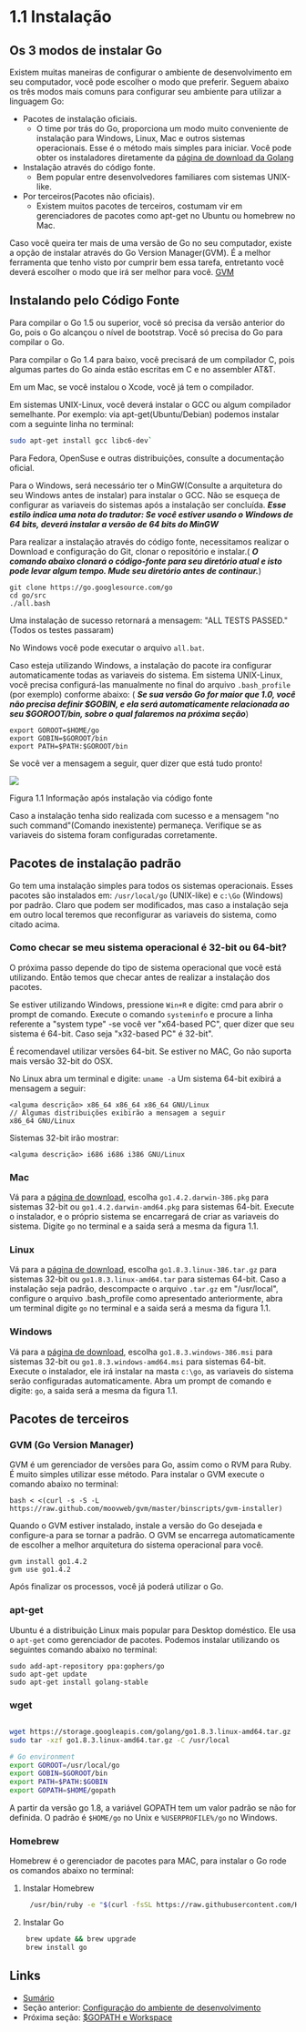 # 1.1 Instalação

## Os 3 modos de instalar Go

Existem muitas maneiras de configurar o ambiente de desenvolvimento em seu computador, você pode escolher o modo que preferir. Seguem abaixo os três modos mais comuns para configurar seu ambiente para utilizar a linguagem Go:


-  Pacotes de instalação oficiais.
    - O time por trás do Go, proporciona um modo muito conveniente de instalação para Windows, Linux, Mac e outros sistemas operacionais. Esse é o método mais simples para iniciar. Você pode obter os instaladores diretamente da [página de download da Golang](https://golang.org/dl/)
- Instalação através do código fonte.
    -  Bem popular entre desenvolvedores familiares com sistemas UNIX-like.
- Por terceiros(Pacotes não oficiais).
    - Existem muitos pacotes de terceiros, costumam vir em gerenciadores de pacotes como apt-get no Ubuntu ou homebrew no Mac.

Caso você queira ter mais de uma versão de Go no seu computador, existe a opção de instalar através do Go Version Manager(GVM). É a melhor ferramenta que tenho visto por cumprir bem essa tarefa, entretanto você deverá escolher o modo que irá ser melhor para você. [GVM](https://github.com/moovweb/gvm)

## Instalando pelo Código Fonte

Para compilar o Go 1.5 ou superior, você só precisa da versão anterior do Go, pois o Go alcançou o nível de bootstrap. Você só precisa do Go para compilar o Go.

Para compilar o Go 1.4 para baixo, você precisará de um compilador C, pois algumas partes do Go ainda estão escritas em C e no assembler AT&T.

Em um Mac, se você instalou o Xcode, você já tem o compilador.

Em sistemas UNIX-Linux, você deverá instalar o GCC ou algum compilador semelhante. Por exemplo: via apt-get(Ubuntu/Debian) podemos instalar com a seguinte linha no terminal:

 ```sh
 sudo apt-get install gcc libc6-dev`
 ```

Para Fedora, OpenSuse e outras distribuições, consulte a documentação oficial.

Para o Windows, será necessário ter o MinGW(Consulte a arquitetura do seu Windows antes de instalar) para instalar o GCC. Não se esqueça de configurar as variaveis do sistemas após a instalação ser concluída.
***Esse estilo indica uma nota do tradutor: Se você estiver usando o Windows de 64 bits, deverá instalar a versão de 64 bits do MinGW***

Para realizar a instalação através do código fonte, necessitamos realizar o Download e configuração do Git, clonar o repositório e instalar.(
***O comando abaixo clonará o código-fonte para seu diretório atual e isto pode levar algum tempo. Mude seu diretório antes de continaur.***)

	git clone https://go.googlesource.com/go
	cd go/src
	./all.bash 	

Uma instalação de sucesso retornará a mensagem: "ALL TESTS PASSED." (Todos os testes passaram)

No Windows você pode executar o arquivo `all.bat`.

Caso esteja utilizando Windows, a instalação do pacote ira configurar automaticamente todas as variaveis do sistema. Em sistema UNIX-Linux, você precisa configurá-las manualmente no final do arquivo `.bash_profile` (por exemplo) conforme abaixo:
( ***Se sua versão Go for maior que 1.0, você não precisa definir $GOBIN, e ela será automaticamente relacionada ao seu $GOROOT/bin, sobre o qual falaremos na próxima seção***)

    export GOROOT=$HOME/go
    export GOBIN=$GOROOT/bin
    export PATH=$PATH:$GOROOT/bin

Se você ver a mensagem a seguir, quer dizer que está tudo pronto!

![](images/1.1.mac.png?raw=true)

Figura 1.1 Informação após instalação via código fonte

Caso a instalação tenha sido realizada com sucesso e a mensagem "no such command"(Comando inexistente) permaneça. Verifique se as variaveis do sistema foram configuradas corretamente.

## Pacotes de instalação padrão

Go tem uma instalação simples para todos os sistemas operacionais. Esses pacotes são instalados em: `/usr/local/go` (UNIX-like) e `c:\Go` (Windows) por padrão. Claro que podem ser modificados, mas caso a instalação seja em outro local teremos que reconfigurar as variaveis do sistema, como citado acima.

### Como checar se meu sistema operacional é 32-bit ou 64-bit?

O próxima passo depende do tipo de sistema operacional que você está utilizando. Então temos que checar antes de realizar a instalação dos pacotes.

Se estiver utilizando Windows, pressione `Win+R` e digite: cmd para abrir o prompt de comando. Execute o comando `systeminfo` e procure a linha referente a "system type" -se você ver "x64-based PC", quer dizer que seu sistema é 64-bit. Caso seja "x32-based PC" é 32-bit".

É recomendavel utilizar versões 64-bit. Se estiver no MAC, Go não suporta mais versão 32-bit do OSX.

No Linux abra um terminal e digite: `uname -a`
Um sistema 64-bit exibirá a mensagem a seguir:

    <alguma descrição> x86_64 x86_64 x86_64 GNU/Linux
    // Algumas distribuições exibirão a mensagem a seguir
    x86_64 GNU/Linux

Sistemas 32-bit irão mostrar:

    <alguma descrição> i686 i686 i386 GNU/Linux

### Mac

Vá para a [página de download](https://golang.org/dl/), escolha `go1.4.2.darwin-386.pkg` para sistemas 32-bit ou `go1.4.2.darwin-amd64.pkg` para sistemas 64-bit. Execute o instalador, e o próprio sistema se encarregará de criar as variaveis do sistema. Digite `go` no terminal e a saida será a mesma da figura 1.1.


### Linux

Vá para a [página de download](https://golang.org/dl/), escolha `go1.8.3.linux-386.tar.gz` para sistemas 32-bit ou `go1.8.3.linux-amd64.tar` para sistemas 64-bit. Caso a instalação seja padrão, descompacte o arquivo `.tar.gz` em "/usr/local", configure o arquivo .bash_profile como apresentado anteriormente, abra um terminal digite `go` no terminal e a saida será a mesma da figura 1.1.


### Windows

Vá para a [página de download](https://golang.org/dl/), escolha `go1.8.3.windows-386.msi` para sistemas 32-bit ou `go1.8.3.windows-amd64.msi` para sistemas 64-bit. Execute o instalador, ele irá instalar na masta `c:\go`, as variaveis do sistema serão configuradas automaticamente. Abra um prompt de comando e digite: `go`, a saida será a mesma da figura 1.1.

## Pacotes de terceiros

### GVM (Go Version Manager)

GVM é um gerenciador de versões para Go, assim como o RVM para Ruby. É muito simples utilizar esse método. Para instalar o GVM execute o comando abaixo no terminal:

    bash < <(curl -s -S -L https://raw.github.com/moovweb/gvm/master/binscripts/gvm-installer)

Quando o GVM estiver instalado, instale a versão do Go desejada e configure-a para se tornar a padrão. O GVM se encarrega automaticamente de escolher a melhor arquitetura do sistema operacional para você.

    gvm install go1.4.2
    gvm use go1.4.2

Após finalizar os processos, você já poderá utilizar o Go.

### apt-get

Ubuntu é a distribuição Linux mais popular para Desktop doméstico. Ele usa o `apt-get` como gerenciador de pacotes. Podemos instalar utilizando os seguintes comando abaixo no terminal:

    sudo add-apt-repository ppa:gophers/go
    sudo apt-get update
    sudo apt-get install golang-stable

### wget
```sh

wget https://storage.googleapis.com/golang/go1.8.3.linux-amd64.tar.gz
sudo tar -xzf go1.8.3.linux-amd64.tar.gz -C /usr/local 

# Go environment
export GOROOT=/usr/local/go
export GOBIN=$GOROOT/bin
export PATH=$PATH:$GOBIN
export GOPATH=$HOME/gopath 
```    
A partir da versão go 1.8, a variável GOPATH tem um valor padrão se não for definida. O padrão é `$HOME/go` no Unix e `%USERPROFILE%/go` no Windows.
### Homebrew

Homebrew é o gerenciador de pacotes para MAC, para instalar o Go rode os comandos abaixo no terminal:

1. Instalar Homebrew

```sh
     /usr/bin/ruby -e "$(curl -fsSL https://raw.githubusercontent.com/Homebrew/install/master/install)"
```

2. Instalar Go

```sh
    brew update && brew upgrade
    brew install go
```

## Links

- [Sumário](preface.md)
- Seção anterior: [Configuração do ambiente de desenvolvimento](01.0.md)
- Próxima seção: [$GOPATH e Workspace](01.2.md)
